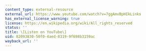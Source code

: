 ```yaml
---
content_type: external-resource
external_url: https://www.youtube.com/watch?v=7ggAmvBpHIkLinks
has_external_license_warning: true
license: https://en.wikipedia.org/wiki/All_rights_reserved
status: ''
title: \[Listen on YouTube\]
uid: 82093830-50f0-4aed-8319-9f698b3159ac
wayback_url: ''
---
```

